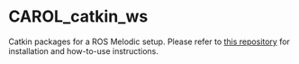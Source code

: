 # CAROL_catkin_ws

Catkin packages for a ROS Melodic setup.
Please refer to [this repository](https://github.com/awied1404/CAROL) for installation and how-to-use instructions.
